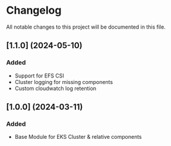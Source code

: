 # Changelog

All notable changes to this project will be documented in this file.

## [1.1.0] (2024-05-10)

### Added

* Support for EFS CSI
* Cluster logging for missing components
* Custom cloudwatch log retention

## [1.0.0] (2024-03-11)

### Added

* Base Module for EKS Cluster & relative components